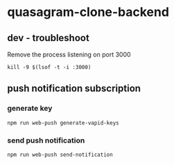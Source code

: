 # quasagram-clone-backend

## dev - troubleshoot
Remove the process listening on port 3000
```
kill -9 $(lsof -t -i :3000)
```
## push notification subscription
### generate key
```
npm run web-push generate-vapid-keys
```

### send push notification
```
npm run web-push send-notification
```
